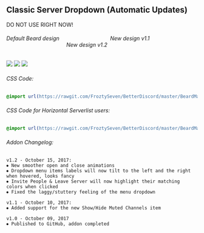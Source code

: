 
## Classic Server Dropdown (Automatic Updates)
DO NOT USE RIGHT NOW!

###### Default Beard design            New design v1.1               New design v1.2

![](https://vgy.me/1UoDEF.gif) ![](https://vgy.me/lml6YC.gif) ![](https://vgy.me/y5S4Pl.gif)


###### CSS Code:
```css
@import url(https://rawgit.com/FroztySeven/BetterDiscord/master/BeardMaterial_Addons/ClassicServerDropdown/code.css);
```
###### CSS Code for Horizontal Serverlist users:
```css
@import url(https://rawgit.com/FroztySeven/BetterDiscord/master/BeardMaterial_Addons/ClassicServerDropdown/codeHS.css);
```
###### Addon Changelog:
```
v1.2 - October 15, 2017:
⦁ New smoother open and close animations
⦁ Dropdown menu items labels will now tilt to the left and the right when hovered, looks fancy
⦁ Invite People & Leave Server will now highlight their matching colors when clicked
⦁ Fixed the laggy/stuttery feeling of the menu dropdown

v1.1 - October 10, 2017:
⦁ Added support for the new Show/Hide Muted Channels item

v1.0 - October 09, 2017
⦁ Published to GitHub, addon completed
```

